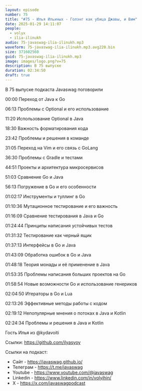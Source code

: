 ```yaml
---
layout: episode
number: 75
title: "#75 - Илья Ильиных - Голэнг как убица Джавы, и Вим"
date: 2025-01-29 14:11:07
people:
  - volyx
  - ilia-ilinukh
audio: 75-javaswag-ilia-ilinukh.mp3
waveform: 75-javaswag-ilia-ilinukh.mp3.avg220.bin
size: 371602560
guid: 75-javaswag-ilia-ilinukh.mp3
image: images/logo.png?v=75
description: В 75 выпуске
duration: 02:34:50
draft: true
---
```


В 75 выпуске подкаста Javaswag поговорили 

00:00 Переход от Java к Go

06:13 Проблемы с Optional и его использование

11:20 Использование Optional в Java

18:30 Важность форматирования кода

23:42 Проблемы и решения в команде

31:05 Переход на Vim и его связь с GoLang

36:30 Проблемы с Gradle и тестами

44:51 Проекты и архитектура микросервисов

51:03 Сравнение Go и Java

56:13 Погружение в Go и его особенности

01:02:17 Инструменты и туллинг в Go

01:10:36 Мутационное тестирование и его важность

01:16:09 Сравнение тестирования в Java и Go

01:24:44 Принципы написания устойчивых тестов

01:31:32 Тестирование как черный ящик

01:37:13 Интерфейсы в Go и Java

01:43:09 Обработка ошибок в Go и Java

01:48:18 Теория монады и её применение в Java

01:53:35 Проблемы написания больших проектов на Go

01:58:54 Новые возможности Go и использование генериков

02:04:50 Итераторы в Go и Lua

02:13:26 Эффективные методы работы с кодом

02:19:12 Непопулярные мнения о потоках в Java и Kotlin

02:24:34 Проблемы и решения в Java и Kotlin


Гость Илья из @kydavoiti

Ссылки: https://github.com/ilyasyoy

Ссылки на подкаст:

* Сайт -  https://javaswag.github.io/
* Телеграм - https://t.me/javaswag
* Youtube - https://www.youtube.com/@javaswag
* Linkedin - https://www.linkedin.com/in/volyihin/
* X - https://x.com/javaswagpodcast
